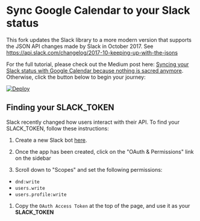 # Sync Google Calendar to your Slack status

This fork updates the Slack library to a more modern version that supports the JSON API
changes made by Slack in October 2017.  See https://api.slack.com/changelog/2017-10-keeping-up-with-the-jsons

For the full tutorial, please check out the Medium post here: [Syncing your Slack status with Google Calendar because nothing is sacred anymore](https://medium.com/@bjork24/syncing-your-slack-status-with-google-calendar-because-nothing-is-sacred-anymore-3032bd171770). Otherwise, click the button below to begin your journey:

[![Deploy](https://www.herokucdn.com/deploy/button.svg)](https://heroku.com/deploy)

## Finding your SLACK_TOKEN

Slack recently changed how users interact with their API. To find your SLACK_TOKEN, follow these instructions:

1. Create a new Slack bot [here](https://api.slack.com/apps?new_app=1).

1. Once the app has been created, click on the "OAuth & Permissions" link on the sidebar

1. Scroll down to "Scopes" and set the following permissions:
  * `dnd:write`
  * `users.write`
  * `users.profile:write`

1. Copy the `OAuth Access Token` at the top of the page, and use it as your **SLACK_TOKEN**
